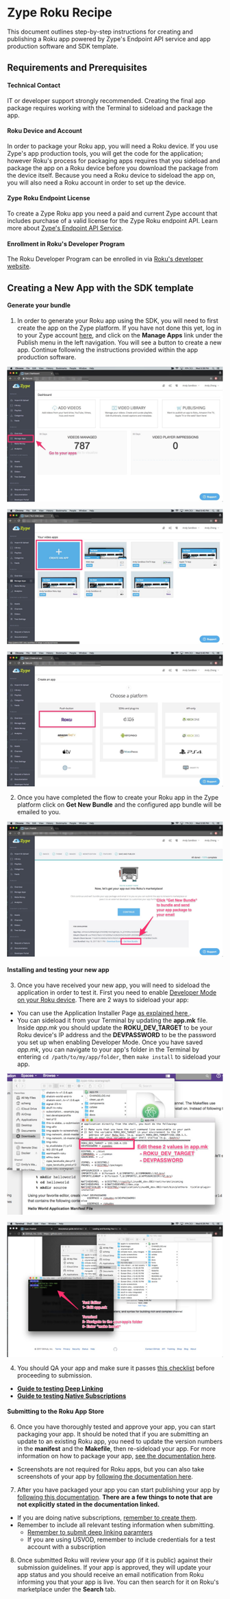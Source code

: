 # Zype Roku Recipe

This document outlines step-by-step instructions for creating and publishing a Roku app powered by Zype's Endpoint API service and app production software and SDK template.

## Requirements and Prerequisites

#### Technical Contact

IT or developer support strongly recommended. Creating the final app package requires working with the Terminal to sideload and package the app.

#### Roku Device and Account

In order to package your Roku app, you will need a Roku device. If you use Zype's app production tools, you will get the code for the application; however Roku's process for packaging apps requires that you sideload and package the app on a Roku device before you download the package from the device itself. Because you need a Roku device to sideload the app on, you will also need a Roku account in order to set up the device.

#### Zype Roku Endpoint License

To create a Zype Roku app you need a paid and current Zype account that includes purchase of a valid license for the Zype Roku endpoint API. Learn more about [Zype's Endpoint API Service](http://www.zype.com/services/endpoint-api/).

#### Enrollment in Roku's Developer Program

The Roku Developer Program can be enrolled in via [Roku's developer website](https://developer.roku.com).

## Creating a New App with the SDK template

#### Generate your bundle

1. In order to generate your Roku app using the SDK, you will need to first create the app on the Zype platform. If you have not done this yet, log in to your Zype account [here](https://admin.zype.com/users/sign_in), and click on the __Manage Apps__ link under the Publish menu in the left navigation. You will see a button to create a new app. Continue following the instructions provided within the app production software.

![Manage Apps](docs/images/recipe-image1.jpg)

![Creating a new app](docs/images/recipe-image2.jpg)

![Create Roku app](docs/images/recipe-image3.jpg)

2. Once you have completed the flow to create your Roku app in the Zype platform click on __Get New Bundle__ and the configured app bundle will be emailed to you.

![Get New Bundle](docs/images/recipe-image4.jpg)

#### Installing and testing your new app

3. Once you have received your new app, you will need to sideload the application in order to test it. First you need to enable [Developer Mode on your Roku device](https://github.com/rokudev/docs/blob/master/develop/getting-started/setup-guide.md). There are 2 ways to sideload your app:
  - You can use the Application Installer Page [as explained here ](https://sdkdocs.roku.com/display/sdkdoc/Loading+and+Running+Your+Application#LoadingandRunningYourApplication-ApplicationInstallerPage).
  - You can sideload it from your Terminal by updating the __app.mk__ file. Inside _app.mk_ you should update the __ROKU_DEV_TARGET__ to be your Roku device's IP address and the __DEVPASSWORD__ to be the password you set up when enabling Developer Mode. Once you have saved _app.mk_, you can navigate to your app's folder in the Terminal by entering `cd /path/to/my/app/folder`, then `make install` to sideload your app.

  ![app.mk illustration](docs/images/recipe-image5.jpg)

  ![Sideloading with Terminal](docs/images/recipe-image6.jpg)

4. You should QA your app and make sure it passes [this checklist](https://docs.google.com/document/d/1W5yrsOy1m_Se6qzh6-dASv09xElPvb-HUHZe5bchfM0/edit?usp=sharing) before proceeding to submission.
  - __[Guide to testing Deep Linking](docs/testing/TestingDeepLinking.md)__
  - __[Guide to testing Native Subscriptions](docs/testing/TestingNativeSubscriptions.md)__

#### Submitting to the Roku App Store

6. Once you have thoroughly tested and approve your app, you can start packaging your app. It should be noted that if you are submitting an update to an existing Roku app, you need to update the version numbers in the __manifest__ and the __Makefile__, then re-sideload your app. For more information on how to package your app, [see the documentation here](https://github.com/rokudev/docs/blob/062c73061e7ab6eb3e752a24c8dcae537dc59e53/develop/developer-tools/developer-settings.md#application-packager).
  - Screenshots are not required for Roku apps, but you can also take screenshots of your app by [following the documentation here](https://github.com/rokudev/docs/blob/062c73061e7ab6eb3e752a24c8dcae537dc59e53/develop/developer-tools/developer-settings.md#screenshot-utility).

7. After you have packaged your app you can start publishing your app by [following this documentation](https://github.com/rokudev/docs/blob/c74f97eee1101584b3113d71723a38e0a04cc35b/publish/channel-store/publishing.md). __There are a few things to note that are not explicitly stated in the documentation linked.__
  - If you are doing native subscriptions, [remember to create them](https://docs.google.com/document/d/1wJJHF0jZosKGtuSLSo5zk2T9-bPCbvn7HKFXWywya4M/edit?usp=sharing).
  - Remember to include all relevant testing information when submitting.
    - [Remember to submit deep linking paramters](docs/submission/DeepLinkingSubmission.md)
    - If you are using USVOD, remember to include credentials for a test account with a subscription

8. Once submitted Roku will review your app (if it is public) against their submission guidelines. If your app is approved, they will update your app status and you should receive an email notification from Roku informing you that your app is live. You can then search for it on Roku's marketplace under the __Search__ tab.
